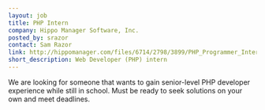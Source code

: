 ```yaml
---
layout: job
title: PHP Intern
company: Hippo Manager Software, Inc.
posted_by: srazor
contact: Sam Razor
link: http://hippomanager.com/files/6714/2798/3899/PHP_Programmer_Intern_Description.pdf
short_description: Web Developer (PHP) intern
---
```


We are looking for someone that wants to gain senior-level PHP developer experience while still in school.  Must be ready to seek solutions on your own and meet deadlines.